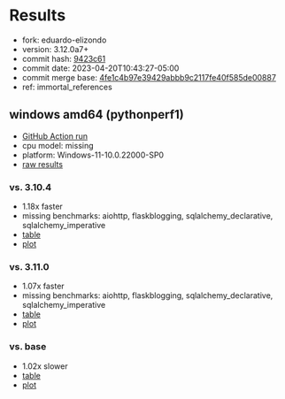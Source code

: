 # Results

- fork: eduardo-elizondo
- version: 3.12.0a7+
- commit hash: [9423c61](https://github.com/eduardo%2delizondo/cpython/commit/9423c61)
- commit date: 2023-04-20T10:43:27-05:00
- commit merge base: [4fe1c4b97e39429abbb9c2117fe40f585de00887](https://github.com/eduardo%2delizondo/cpython/commit/4fe1c4b97e39429abbb9c2117fe40f585de00887)
- ref: immortal_references

## windows amd64 (pythonperf1)

- [GitHub Action run](https://github.com/faster-cpython/benchmarking/actions/runs/4759176879)
- cpu model: missing
- platform: Windows-11-10.0.22000-SP0
- [raw results](bm-20230420-pythonperf1-amd64-eduardo%252delizondo-immortal_references-3.12.0a7%2B-9423c61.json)

### vs. 3.10.4

- 1.18x faster
- missing benchmarks: aiohttp, flaskblogging, sqlalchemy_declarative, sqlalchemy_imperative
- [table](bm-20230420-pythonperf1-amd64-eduardo%252delizondo-immortal_references-3.12.0a7%2B-9423c61-vs-3.10.4.md)
- [plot](bm-20230420-pythonperf1-amd64-eduardo%252delizondo-immortal_references-3.12.0a7%2B-9423c61-vs-3.10.4.png)

### vs. 3.11.0

- 1.07x faster
- missing benchmarks: aiohttp, flaskblogging, sqlalchemy_declarative, sqlalchemy_imperative
- [table](bm-20230420-pythonperf1-amd64-eduardo%252delizondo-immortal_references-3.12.0a7%2B-9423c61-vs-3.11.0.md)
- [plot](bm-20230420-pythonperf1-amd64-eduardo%252delizondo-immortal_references-3.12.0a7%2B-9423c61-vs-3.11.0.png)

### vs. base

- 1.02x slower
- [table](bm-20230420-pythonperf1-amd64-eduardo%252delizondo-immortal_references-3.12.0a7%2B-9423c61-vs-base.md)
- [plot](bm-20230420-pythonperf1-amd64-eduardo%252delizondo-immortal_references-3.12.0a7%2B-9423c61-vs-base.png)


